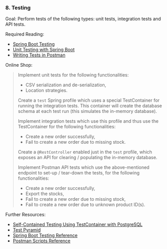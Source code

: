 ### 8. Testing

Goal: Perform tests of the following types: unit tests, integration tests and API tests.

Required Reading:

- [Spring Boot Testing](https://www.baeldung.com/spring-boot-testing)
- [Unit Testing with Spring Boot](https://reflectoring.io/unit-testing-spring-boot/)
- [Writing Tests in Postman](https://blog.getpostman.com/2017/10/25/writing-tests-in-postman/)

Online Shop:

> Implement unit tests for the following functionalities:
>
> - CSV serialization and de-serialization,
> - Location strategies.
>
> Create a `test` Spring profile which uses a special TestContainer for running the integration tests. This container will create the database schema at each test run (this simulates the in-memory database).
>
> Implement integration tests which use this profile and thus use the TestContainer for the following functionalities:
>
> - Create a new order successfully,
> - Fail to create a new order due to missing stock.
>
> Create a `@RestController` enabled just in the `test` profile, which exposes an API for clearing / populating the in-memory database.
>
> Implement Postman API tests which use the above-mentioned endpoint to set-up / tear-down the tests, for the following functionalities:
>
> - Create a new order successfully,
> - Export the stocks,
> - Fail to create a new order due to missing stock,
> - Fail to create a new order due to unknown product ID(s).

Further Resources:

- [Self-Contained Testing Using TestContainer with PostgreSQL](https://www.baeldung.com/spring-boot-testcontainers-integration-test)
- [Test Pyramid](https://martinfowler.com/bliki/TestPyramid.html)
- [Spring Boot Testing Reference](https://docs.spring.io/spring-boot/docs/2.1.4.RELEASE/reference/html/boot-features-testing.html)
- [Postman Scripts Reference](https://learning.getpostman.com/docs/postman/scripts/intro_to_scripts)
